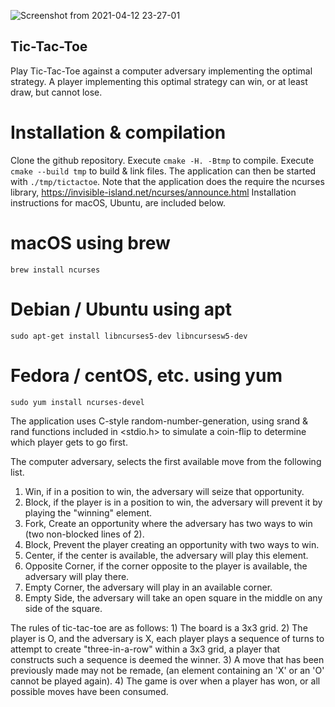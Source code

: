 
![Screenshot from 2021-04-12 23-27-01](https://user-images.githubusercontent.com/22286436/114506441-a51f3000-9be6-11eb-8f45-c99132235fa9.png)

## Tic-Tac-Toe

Play Tic-Tac-Toe against a computer adversary implementing the optimal strategy.
A player implementing this optimal strategy can win, or at least draw, but cannot lose.


# Installation & compilation
Clone the github repository.
Execute `cmake -H. -Btmp` to compile.
Execute `cmake --build tmp` to build & link files.
The application can then be started with `./tmp/tictactoe`.
Note that the application does the require the ncurses library, https://invisible-island.net/ncurses/announce.html
Installation instructions for macOS, Ubuntu, are included below.
# macOS using brew
`brew install ncurses`

# Debian / Ubuntu using apt
`sudo apt-get install libncurses5-dev libncursesw5-dev`

# Fedora / centOS, etc. using yum
`sudo yum install ncurses-devel`

The application uses C-style random-number-generation, using srand & rand functions included in <stdio.h> to simulate a coin-flip to determine which player gets to go first.

The computer adversary, selects the first available move from the following list.
1) Win, if in a position to win, the adversary will seize that opportunity.
2) Block, if the player is in a position to win, the adversary will prevent it by playing the "winning" element.
3) Fork, Create an opportunity where the adversary has two ways to win (two non-blocked lines of 2).
4) Block, Prevent the player creating an opportunity with two ways to win.
5) Center, if the center is available, the adversary will play this element.
6) Opposite Corner, if the corner opposite to the player is available, the adversary will play there.
7) Empty Corner, the adversary will play in an available corner.
8) Empty Side, the adversary will take an open square in the middle on any side of the square.

The rules of tic-tac-toe are as follows:
    1) The board is a 3x3 grid.
    2) The player is O, and the adversary is X, each player plays a sequence of turns to attempt to create "three-in-a-row" within a 3x3 grid, a player that constructs such a sequence is deemed the winner.
    3) A move that has been previously made may not be remade, (an element containing an 'X' or an 'O' cannot be played again).
    4) The game is over when a player has won, or all possible moves have been consumed.
